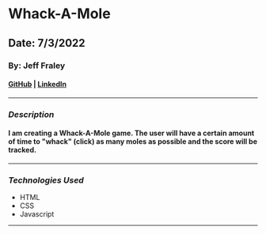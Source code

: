 # Whack-A-Mole

## Date: 7/3/2022

### By: Jeff Fraley

#### [GitHub](https://github.com/frank-booth) | [LinkedIn](hhttps://www.linkedin.com/in/jeff-fraley)

---

### **_Description_**

#### I am creating a Whack-A-Mole game. The user will have a certain amount of time to "whack" (click) as many moles as possible and the score will be tracked.

---

### **_Technologies Used_**

- HTML
- CSS
- Javascript

---
